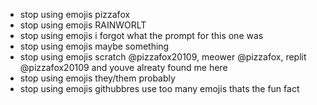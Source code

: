 - stop using emojis pizzafox
- stop using emojis RAINWORLT
- stop using emojis i forgot what the prompt for this one was
- stop using emojis maybe something
- stop using emojis scratch @pizzafox20109, meower @pizzafox, replit @pizzafox20109 and youve alreaty found me here
- stop using emojis they/them probably
- stop using emojis githubbres use too many emojis thats the fun fact

<!---
pifo20/pifo20 is a ✨ special ✨ repository because I DONT CARE-
--->
